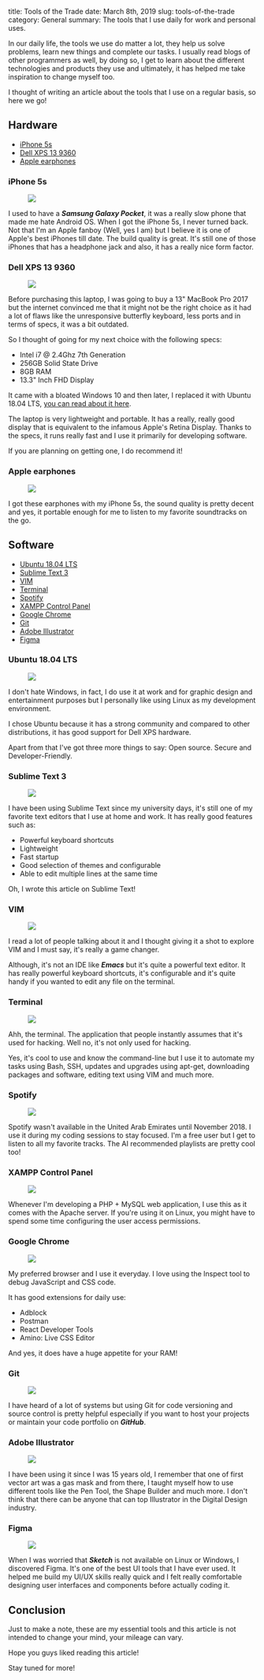 title: Tools of the Trade
date: March 8th, 2019
slug: tools-of-the-trade
category: General
summary: The tools that I use daily for work and personal uses.

In our daily life, the tools we use do matter a lot, they help us solve problems, learn new things and complete our tasks. I usually read blogs of other programmers as well, by doing so, I get to learn about the different technologies and products they use and ultimately, it has helped me take inspiration to change myself too.

I thought of writing an article about the tools that I use on a regular basis, so here we go!

## Hardware
+ [iPhone 5s](#iphone-5s)
+ [Dell XPS 13 9360](#dell-xps-13)
+ [Apple earphones](#apple-earphones)

### <a id="iphone-5s"></a> iPhone 5s

<figure>
    <img src="https://cnet3.cbsistatic.com/img/-Iaz053dbN-f0VaL8R063v6qq3Q=/830x467/2013/09/17/61d7c805-67c2-11e3-a665-14feb5ca9861/SeptimiusAdd05.jpg"/>
</figure>

I used to have a ***Samsung Galaxy Pocket***, it was a really slow phone that made me hate Android OS. When I got the iPhone 5s, I never turned back. Not that I'm an Apple fanboy (Well, yes I am) but I believe it is one of Apple's best iPhones till date. The build quality is great. It's still one of those iPhones that has a headphone jack and also, it has a really nice form factor.

### <a id="dell-xps-13"></a> Dell XPS 13 9360

<figure>
    <img src="https://img.purch.com/o/aHR0cHM6Ly93d3cubGFwdG9wbWFnLmNvbS9pbWFnZXMvdXBsb2Fkcy81MzUxL2cvZGVsbC14cHMtMTMtMjAxNy0wMDMuanBn"/>
</figure>

Before purchasing this laptop, I was going to buy a 13" MacBook Pro 2017 but the internet convinced me that it might not be the right choice as it had a lot of flaws like the unresponsive butterfly keyboard, less ports and in terms of specs, it was a bit outdated.

So I thought of going for my next choice with the following specs:

+ Intel i7 @ 2.4Ghz 7th Generation
+ 256GB Solid State Drive
+ 8GB RAM
+ 13.3" Inch FHD Display

It came with a bloated Windows 10 and then later, I replaced it with Ubuntu 18.04 LTS, [you can read about it here](/posts/goodbye-windows-10/).

The laptop is very lightweight and portable. It has a really, really good display that is equivalent to the infamous Apple's Retina Display. Thanks to the specs, it runs really fast and I use it primarily for developing software.

If you are planning on getting one, I do recommend it!

### <a id="apple-earphones"></a> Apple earphones

<figure>
    <img src="https://cnet2.cbsistatic.com/img/MOkOGGszic1FaFrxFttQ_5JoRto=/830x467/2012/09/13/f5dea89d-67c2-11e3-a665-14feb5ca9861/Apple_EarPods_35446297_03.jpg"/>
</figure>

I got these earphones with my iPhone 5s, the sound quality is pretty decent and yes, it portable enough for me to listen to my favorite soundtracks on the go.

## Software
+ [Ubuntu 18.04 LTS](#ubuntu)
+ [Sublime Text 3](#sublime)
+ [VIM](#vim)
+ [Terminal](#terminal)
+ [Spotify](#spotify)
+ [XAMPP Control Panel](#xampp)
+ [Google Chrome](#chrome)
+ [Git](#git)
+ [Adobe Illustrator](#ai)
+ [Figma](#figma)

### <a id="ubuntu"></a> Ubuntu 18.04 LTS

<figure>
    <img src="https://www.linuxnov.com/wp-content/uploads/2018/04/Ubuntu-18-04-LTS-Bionic-Beaver-Screenshot.png"/>
</figure>

I don't hate Windows, in fact, I do use it at work and for graphic design and entertainment purposes but I personally like using Linux as my development environment.

I chose Ubuntu because it has a strong community and compared to other distributions, it has good support for Dell XPS hardware.

Apart from that I've got three more things to say: Open source. Secure and Developer-Friendly.

### <a id="sublime"></a> Sublime Text 3

<figure>
    <img src="https://s3-us-west-2.amazonaws.com/wsldpcom/el/images/ubuntu/sublime/sublime-3-ubuntu.jpg"/>
</figure>

I have been using Sublime Text since my university days, it's still one of my favorite text editors that I use at home and work. It has really good features such as:

+ Powerful keyboard shortcuts
+ Lightweight
+ Fast startup
+ Good selection of themes and configurable
+ Able to edit multiple lines at the same time

Oh, I wrote this article on Sublime Text!

### <a id="vim"></a> VIM

<figure>
    <img src="https://cdn.thenewstack.io/media/2018/08/f0b2038f-1024px-vim-logiciel-console-1024x609.png"/>
</figure>

I read a lot of people talking about it and I thought giving it a shot to explore VIM and I must say, it's really a game changer.

Although, it's not an IDE like ***Emacs*** but it's quite a powerful text editor. It has really powerful keyboard shortcuts, it's configurable and it's quite handy if you wanted to edit any file on the terminal.

### <a id="terminal"></a> Terminal

<figure>
    <img src="https://news-cdn.softpedia.com/images/news2/Ubuntu-Terminal-Reboot-Is-Probably-One-of-the-Coolest-Terminals-You-ve-Seen-468554-4.jpg"/>
</figure>

Ahh, the terminal. The application that people instantly assumes that it's used for hacking. Well no, it's not only used for hacking.

Yes, it's cool to use and know the command-line but I use it to automate my tasks using Bash, SSH, updates and upgrades using apt-get, downloading packages and software, editing text using VIM and much more.

### <a id="spotify"></a> Spotify

<figure>
    <img src="https://spotify.i.lithium.com/t5/image/serverpage/image-id/59445i6F374608C1FC9F0C/image-size/large?v=1.0&px=999"/>
</figure>

Spotify wasn't available in the United Arab Emirates until November 2018. I use it during my coding sessions to stay focused. I'm a free user but I get to listen to all my favorite tracks. The AI recommended playlists are pretty cool too!

### <a id="xampp"></a> XAMPP Control Panel

<figure>
    <img src="https://undsgn.com/wp-content/uploads/2018/03/XAMPP-3.jpg"/>
</figure>

Whenever I'm developing a PHP + MySQL web application, I use this as it comes with the Apache server. If you're using it on Linux, you might have to spend some time configuring the user access permissions.

### <a id="chrome"></a> Google Chrome

<figure>
    <img src="https://mondrian.mashable.com/uploads%252Fcard%252Fimage%252F838813%252Feb915844-2a0d-40e5-ba74-5614edc74c11.jpg%252F950x534__filters%253Aquality%252890%2529.jpg?signature=Cofw_Z9okoU0wwgkN2u7XSVvLVI=&source=https%3A%2F%2Fblueprint-api-production.s3.amazonaws.com"/>
</figure>

My preferred browser and I use it everyday. I love using the Inspect tool to debug JavaScript and CSS code.

It has good extensions for daily use:

+ Adblock 
+ Postman
+ React Developer Tools
+ Amino: Live CSS Editor

And yes, it does have a huge appetite for your RAM!

### <a id="git"></a> Git

<figure>
    <img src="https://cdn-images-1.medium.com/max/1600/1*QoR3rxWIbnf5wmF_IuAHqQ.png"/>
</figure>

I have heard of a lot of systems but using Git for code versioning and source control is pretty helpful especially if you want to host your projects or maintain your code portfolio on ***GitHub***.

### <a id="ai"></a> Adobe Illustrator

<figure>
    <img src="https://www.oreilly.com/library/view/adobe-illustrator-cc/9780134664217/images/fmfig03.jpg"/>
</figure>

I have been using it since I was 15 years old, I remember that one of first vector art was a gas mask and from there, I taught myself how to use different tools like the Pen Tool, the Shape Builder and much more. I don't think that there can be anyone that can top Illustrator in the Digital Design industry.

### <a id="figma"></a> Figma

<figure>
    <img src="https://images.fastcompany.net/image/upload/w_1280,f_auto,q_auto,fl_lossy/wp-cms/uploads/2018/03/p-1-as-design-and-engineering-merge-figma-is-becoming-a-platform-1.jpg"/>
</figure>

When I was worried that ***Sketch*** is not available on Linux or Windows, I discovered Figma. It's one of the best UI tools that I have ever used. It helped me build my UI/UX skills really quick and I felt really comfortable designing user interfaces and components before actually coding it.

## Conclusion
Just to make a note, these are my essential tools and this article is not intended to change your mind, your mileage can vary.

Hope you guys liked reading this article!

Stay tuned for more!